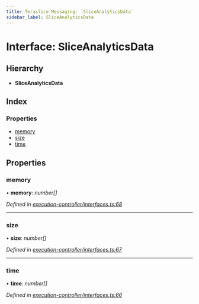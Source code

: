 ```yaml
---
title: Teraslice Messaging: `SliceAnalyticsData`
sidebar_label: SliceAnalyticsData
---
```


# Interface: SliceAnalyticsData

## Hierarchy

* **SliceAnalyticsData**

## Index

### Properties

* [memory](sliceanalyticsdata.md#memory)
* [size](sliceanalyticsdata.md#size)
* [time](sliceanalyticsdata.md#time)

## Properties

###  memory

• **memory**: *number[]*

*Defined in [execution-controller/interfaces.ts:68](https://github.com/terascope/teraslice/blob/0ae31df4/packages/teraslice-messaging/src/execution-controller/interfaces.ts#L68)*

___

###  size

• **size**: *number[]*

*Defined in [execution-controller/interfaces.ts:67](https://github.com/terascope/teraslice/blob/0ae31df4/packages/teraslice-messaging/src/execution-controller/interfaces.ts#L67)*

___

###  time

• **time**: *number[]*

*Defined in [execution-controller/interfaces.ts:66](https://github.com/terascope/teraslice/blob/0ae31df4/packages/teraslice-messaging/src/execution-controller/interfaces.ts#L66)*
